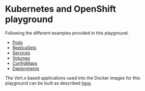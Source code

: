 # Kubernetes and OpenShift playground

Following the different examples provided in this playground.

* [Pods](01-pods/01-pods.md)
* [ReplicaSets](02-replicasets/02-replicasets.md)
* [Services](03-services/03-services.md)
* [Volumes](04-volumes/04-volumes.md)
* [ConfigMaps](05-configmaps/05-configmaps.md)
* [Deployments](06-deployments/06-deployments.md)

The Vert.x based applications used into the Docker images for this playground can be built as described [here](./vertx-http-app/README.md).
